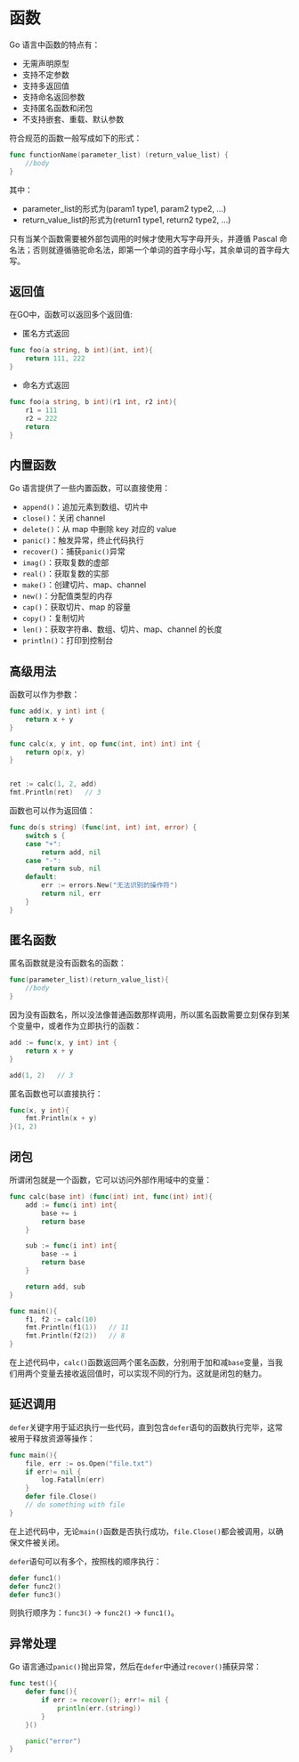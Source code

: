 # 函数

Go 语言中函数的特点有：

- 无需声明原型
- 支持不定参数
- 支持多返回值
- 支持命名返回参数
- 支持匿名函数和闭包
- 不支持嵌套、重载、默认参数

符合规范的函数一般写成如下的形式：

```GO
func functionName(parameter_list) (return_value_list) {
    //body
}
```

其中：

- parameter_list的形式为(param1 type1, param2 type2, …)
- return_value_list的形式为(return1 type1, return2 type2, …)

只有当某个函数需要被外部包调用的时候才使用大写字母开头，并遵循 Pascal 命名法；否则就遵循骆驼命名法，即第一个单词的首字母小写，其余单词的首字母大写。

## 返回值

在GO中，函数可以返回多个返回值:

- 匿名方式返回

```GO
func foo(a string, b int)(int, int){
    return 111, 222
}
```

- 命名方式返回

```GO
func foo(a string, b int)(r1 int, r2 int){
    r1 = 111
    r2 = 222
    return
}
```

## 内置函数

Go 语言提供了一些内置函数，可以直接使用：

- `append()`：追加元素到数组、切片中
- `close()`：关闭 channel
- `delete()`：从 map 中删除 key 对应的 value
- `panic()`：触发异常，终止代码执行
- `recover()`：捕获`panic()`异常
- `imag()`：获取复数的虚部
- `real()`：获取复数的实部
- `make()`：创建切片、map、channel
- `new()`：分配值类型的内存
- `cap()`：获取切片、map 的容量
- `copy()`：复制切片
- `len()`：获取字符串、数组、切片、map、channel 的长度
- `println()`：打印到控制台

## 高级用法

函数可以作为参数：

```GO
func add(x, y int) int {
    return x + y
}

func calc(x, y int, op func(int, int) int) int {
    return op(x, y)
}


ret := calc(1, 2, add)
fmt.Println(ret)   // 3
```

函数也可以作为返回值：

```GO
func do(s string) (func(int, int) int, error) {
	switch s {
	case "+":
		return add, nil
	case "-":
		return sub, nil
	default:
		err := errors.New("无法识别的操作符")
		return nil, err
	}
}
```

## 匿名函数

匿名函数就是没有函数名的函数：

```GO
func(parameter_list)(return_value_list){
    //body
}
```

因为没有函数名，所以没法像普通函数那样调用，所以匿名函数需要立刻保存到某个变量中，或者作为立即执行的函数：

```GO
add := func(x, y int) int {
    return x + y
}

add(1, 2)   // 3
```

匿名函数也可以直接执行：

```GO
func(x, y int){
    fmt.Println(x + y)
}(1, 2)
```

## 闭包

所谓闭包就是一个函数，它可以访问外部作用域中的变量：

```GO
func calc(base int) (func(int) int, func(int) int){
    add := func(i int) int{
        base += i
        return base
    }

    sub := func(i int) int{
        base -= i
        return base
    }

    return add, sub
}

func main(){
    f1, f2 := calc(10)
    fmt.Println(f1(1))   // 11
    fmt.Println(f2(2))   // 8
}
```

在上述代码中，`calc()`函数返回两个匿名函数，分别用于加和减`base`变量，当我们用两个变量去接收返回值时，可以实现不同的行为。这就是闭包的魅力。

## 延迟调用

`defer`关键字用于延迟执行一些代码，直到包含`defer`语句的函数执行完毕，这常被用于释放资源等操作：

```GO
func main(){
    file, err := os.Open("file.txt")
    if err!= nil {
        log.Fatalln(err)
    }
    defer file.Close()
    // do something with file
}
```

在上述代码中，无论`main()`函数是否执行成功，`file.Close()`都会被调用，以确保文件被关闭。

`defer`语句可以有多个，按照栈的顺序执行：

```GO
defer func1()
defer func2()
defer func3()
```

则执行顺序为：`func3()` -> `func2()` -> `func1()`。

## 异常处理

Go 语言通过`panic()`抛出异常，然后在`defer`中通过`recover()`捕获异常：

```GO
func test(){
    defer func(){
        if err := recover(); err!= nil {
            println(err.(string))
        }
    }()

    panic("error")
}
```

